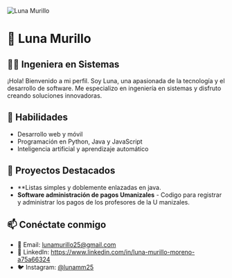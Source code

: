 ![Luna Murillo](Dise%C3%B1o%20sin%20t%C3%ADtulo.png)

# 🌙 Luna Murillo

## 👩‍💻 Ingeniera en Sistemas

¡Hola! Bienvenido a mi perfil. Soy Luna, una apasionada de la tecnología y el desarrollo de software. Me especializo en ingeniería en sistemas y disfruto creando soluciones innovadoras.

## 🚀 Habilidades
- Desarrollo web y móvil
- Programación en Python, Java y JavaScript
- Inteligencia artificial y aprendizaje automático

## 📌 Proyectos Destacados
- **Listas simples y doblemente enlazadas en java.
- **Software administración de pagos Umanizales** - Codigo para registrar y administrar los pagos de los profesores de la U manizales.


## 📫 Conéctate conmigo
- 📧 Email: lunamurillo25@gmail.com
- 💼 LinkedIn: [https://www.linkedin.com/in/luna-murillo-moreno-a75a66324 ](#)
- 🐦 Instagram: [@lunamm25](#)
